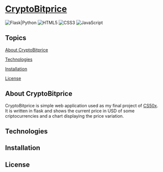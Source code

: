 # [CryptoBitprice](https://cryptobitprice.herokuapp.com/)

![Flask|Python](https://img.shields.io/badge/Flask-Python-brightgreen)
![HTML5](https://img.shields.io/badge/HTML5-red)
![CSS3](https://img.shields.io/badge/CSS3-purple)
![JavaScript](https://img.shields.io/badge/JavaScript-yellow)

## Topics

[About CryptoBitprice]()

[Technologies]()

[Installation]()

[License]()

## About CryptoBitprice

CryptoBitprice is simple web application used as my final project of [CS50x](https://cs50.harvard.edu/x/2020/). It is written in flask and shows the current price in USD of some criptocurrencies and a chart displaying the price variation.

## Technologies

## Installation

## License